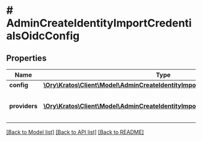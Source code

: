 # # AdminCreateIdentityImportCredentialsOidcConfig

## Properties

Name | Type | Description | Notes
------------ | ------------- | ------------- | -------------
**config** | [**\Ory\Kratos\Client\Model\AdminCreateIdentityImportCredentialsPasswordConfig**](AdminCreateIdentityImportCredentialsPasswordConfig.md) |  | [optional]
**providers** | [**\Ory\Kratos\Client\Model\AdminCreateIdentityImportCredentialsOidcProvider[]**](AdminCreateIdentityImportCredentialsOidcProvider.md) | A list of OpenID Connect Providers | [optional]

[[Back to Model list]](../../README.md#models) [[Back to API list]](../../README.md#endpoints) [[Back to README]](../../README.md)
